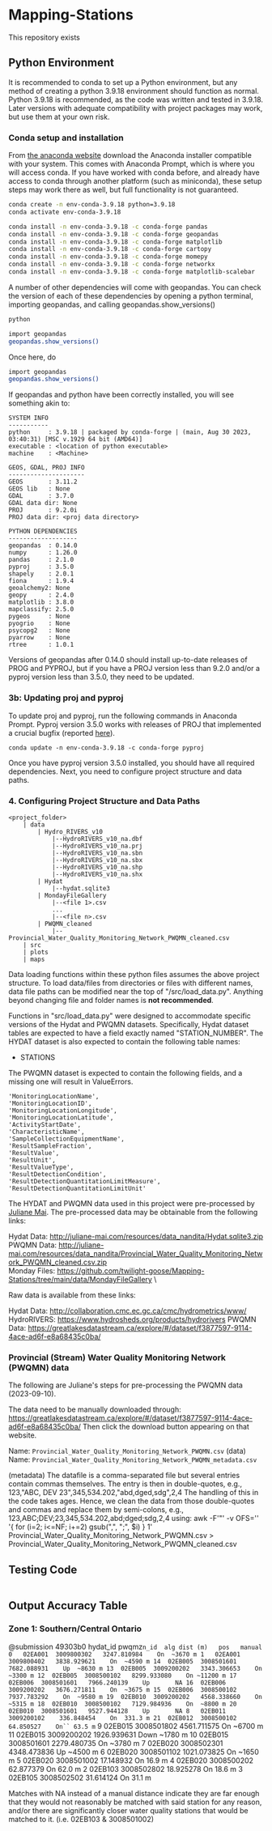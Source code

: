 # Mapping-Stations

This repository exists

## Python Environment
It is recommended to conda to set up a Python environment, but any method of creating a python 3.9.18 environment
should function as normal. Python 3.9.18 is recommended, as the code was written and tested in 3.9.18. Later
versions with adequate compatibility with project packages may work, but use them at your own risk.

### Conda setup and installation
From [the anaconda website](https://www.anaconda.com/) download the Anaconda installer compatible with your system.
This comes with Anaconda Prompt, which is where you will access conda. If you have worked with conda before,
and already have access to conda through another platform (such as miniconda), these setup steps may work there
as well, but full functionality is not guaranteed.

```bash
conda create -n env-conda-3.9.18 python=3.9.18
conda activate env-conda-3.9.18

conda install -n env-conda-3.9.18 -c conda-forge pandas
conda install -n env-conda-3.9.18 -c conda-forge geopandas
conda install -n env-conda-3.9.18 -c conda-forge matplotlib
conda install -n env-conda-3.9.18 -c conda-forge cartopy
conda install -n env-conda-3.9.18 -c conda-forge momepy
conda install -n env-conda-3.9.18 -c conda-forge networkx
conda install -n env-conda-3.9.18 -c conda-forge matplotlib-scalebar
```

A number of other dependencies will come with geopandas. You can check the version of each of these dependencies
by opening a python terminal, importing geopandas, and calling geopandas.show_versions()
```bash
python

import geopandas
geopandas.show_versions()
```
Once here, do
```bash
import geopandas
geopandas.show_versions()
```
If geopandas and python have been correctly installed, you will see something akin to:

```
SYSTEM INFO
-----------
python     : 3.9.18 | packaged by conda-forge | (main, Aug 30 2023, 03:40:31) [MSC v.1929 64 bit (AMD64)]
executable : <location of python executable>
machine    : <Machine>

GEOS, GDAL, PROJ INFO
---------------------
GEOS       : 3.11.2
GEOS lib   : None
GDAL       : 3.7.0
GDAL data dir: None
PROJ       : 9.2.0i
PROJ data dir: <proj data directory>

PYTHON DEPENDENCIES
-------------------
geopandas  : 0.14.0
numpy      : 1.26.0
pandas     : 2.1.0
pyproj     : 3.5.0
shapely    : 2.0.1
fiona      : 1.9.4
geoalchemy2: None
geopy      : 2.4.0
matplotlib : 3.8.0
mapclassify: 2.5.0
pygeos     : None
pyogrio    : None
psycopg2   : None
pyarrow    : None
rtree      : 1.0.1
```
Versions of geopandas after 0.14.0 should install up-to-date releases of PROG and PYPROJ, but if you have a PROJ version less than 9.2.0 and/or a pyproj version less than 3.5.0, they need to be updated.

### 3b: Updating proj and pyproj
To update proj and pyproj, run the following commands in Anaconda Prompt. Pyproj version 3.5.0 works with
releases of PROJ that implemented a crucial bugfix (reported [here](https://github.com/geopandas/geopandas/issues/2874)).

```
conda update -n env-conda-3.9.18 -c conda-forge pyproj
```

Once you have pyproj version 3.5.0 installed, you should have all required dependencies.
Next, you need to configure project structure and data paths.

### 4. Configuring Project Structure and Data Paths
```
<project_folder>
    | data
        | Hydro_RIVERS_v10
            |--HydroRIVERS_v10_na.dbf
            |--HydroRIVERS_v10_na.prj
            |--HydroRIVERS_v10_na.sbn
            |--HydroRIVERS_v10_na.sbx
            |--HydroRIVERS_v10_na.shp
            |--HydroRIVERS_v10_na.shx
        | Hydat
            |--hydat.sqlite3
        | MondayFileGallery
            |--<file 1>.csv
            ...
            |--<file n>.csv
        | PWQMN_cleaned
            |--Provincial_Water_Quality_Monitoring_Network_PWQMN_cleaned.csv
    | src
    | plots
    | maps
```
Data loading functions within these python files assumes the above project structure. To load
data/files from directories or files with different names, data file paths can be modified near the
top of "/src/load_data.py". Anything beyond changing file and folder names is **not recommended**.

Functions in "src/load_data.py" were designed to accommodate specific versions of the Hydat and PWQMN
datasets. Specifically, Hydat dataset tables are expected to have a field exactly named "STATION_NUMBER".
The HYDAT dataset is also expected to contain the following table names:

- STATIONS

The PWQMN dataset is expected to contain the following fields, and a missing one will result in ValueErrors.
```
'MonitoringLocationName',
'MonitoringLocationID',
'MonitoringLocationLongitude',
'MonitoringLocationLatitude',
'ActivityStartDate',
'CharacteristicName',
'SampleCollectionEquipmentName',
'ResultSampleFraction',
'ResultValue',
'ResultUnit',
'ResultValueType',
'ResultDetectionCondition',
'ResultDetectionQuantitationLimitMeasure',
'ResultDetectionQuantitationLimitUnit'
```
The HYDAT and PWQMN data used in this project were pre-processed by [Juliane Mai](https://github.com/julemai).
The pre-processed data may be obtainable from the following links:

Hydat Data: http://juliane-mai.com/resources/data_nandita/Hydat.sqlite3.zip \
PWQMN Data: http://juliane-mai.com/resources/data_nandita/Provincial_Water_Quality_Monitoring_Network_PWQMN_cleaned.csv.zip \
Monday Files: https://github.com/twilight-goose/Mapping-Stations/tree/main/data/MondayFileGallery \

Raw data is available from these links:

Hydat Data: http://collaboration.cmc.ec.gc.ca/cmc/hydrometrics/www/
HydroRIVERS: https://www.hydrosheds.org/products/hydrorivers
PWQMN Data: https://greatlakesdatastream.ca/explore/#/dataset/f3877597-9114-4ace-ad6f-e8a68435c0ba/

### Provincial (Stream) Water Quality Monitoring Network (PWQMN) data
The following are Juliane's steps for pre-processing the PWQMN data (2023-09-10).

The data need to be manually downloaded through:
https://greatlakesdatastream.ca/explore/#/dataset/f3877597-9114-4ace-ad6f-e8a68435c0ba/
Then click the download button appearing on that website.

Name: `Provincial_Water_Quality_Monitoring_Network_PWQMN.csv` (data)
Name: `Provincial_Water_Quality_Monitoring_Network_PWQMN_metadata.csv`

(metadata)
The datafile is a comma-separated file but several entries contain
commas themselves. The entry is then in double-quotes, e.g.,
123,"ABC, DEV 23",345,534.202,"abd,dged,sdg",2,4
The handling of this in the code takes ages. Hence, we clean the data
from those double-quotes and commas and replace them by semi-colons,
e.g.,
123,ABC;DEV;23,345,534.202,abd;dged;sdg,2,4
using:
awk -F'"' -v OFS='' '{ for (i=2; i<=NF; i+=2) gsub(",", ";", $i) } 1' Provincial_Water_Quality_Monitoring_Network_PWQMN.csv > Provincial_Water_Quality_Monitoring_Network_PWQMN_cleaned.csv


## Testing Code
```commandline

```
## Output Accuracy Table
### Zone 1: Southern/Central Ontario
@submission 49303b0
   hydat_id    pwqmz`n_id  alg dist (m)   pos   manual
0   02EA001  3009800302   3247.810984    On  ~3670 m
1   02EA001  3009800402   3838.929621    On  ~4590 m
14  02EB005  3008501601   7682.088931    Up  ~8630 m
13  02EB005  3009200202   3343.306653    On  ~3300 m
12  02EB005  3008500102   8299.933080    On ~11200 m
17  02EB006  3008501601   7966.240139    Up       NA
16  02EB006  3009200202   3676.271811    On  ~3675 m
15  02EB006  3008500102   7937.783292    On  ~9580 m
19  02EB010  3009200202   4568.338660    On  ~5315 m
18  02EB010  3008500102   7129.984936    On  ~8800 m
20  02EB010  3008501601   9527.944128    Up       NA
8   02EB011  3009200102    336.848454    On  331.3 m
21  02EB012  3008500102     64.850527    On`` 63.5 m`
9   02EB015  3008501802   4561.711575    On  ~6700 m
11  02EB015  3009200202   1926.939631  Down  ~1780 m
10  02EB015  3008501601   2279.480735    On  ~3780 m
7   02EB020  3008502301   4348.473836    Up  ~4500 m
6   02EB020  3008501102   1021.073825    On  ~1650 m
5   02EB020  3008501002     17.148932    On   16.9 m
4   02EB020  3008500202     62.877379    On   62.0 m
2   02EB103  3008502802     18.925278    On   18.6 m
3   02EB105  3008502502     31.614124    On   31.1 m

Matches with NA instead of a manual distance indicate they are far enough that
they would not reasonably be matched with said station for any reason, and/or
there are significantly closer water quality stations that would be matched to
it. (i.e. 02EB103 & 3008501002)